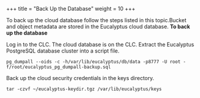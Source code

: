 +++
title = "Back Up the Database"
weight = 10
+++

To back up the cloud database follow the steps listed in this topic.Bucket and object metadata are stored in the Eucalyptus cloud database. **To back up the database** 

Log in to the CLC. The cloud database is on the CLC. Extract the Eucalyptus PostgreSQL database cluster into a script file. 

    pg_dumpall --oids -c -h/var/lib/eucalyptus/db/data -p8777 -U root -f/root/eucalyptus_pg_dumpall-backup.sql

Back up the cloud security credentials in the keys directory. 

    tar -czvf ~/eucalyptus-keydir.tgz /var/lib/eucalyptus/keys

